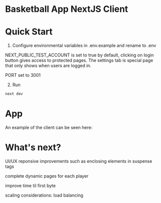# Basketball App NextJS Client


# Quick Start

1. Configure environmental variables in .env.example and rename to .env

NEXT_PUBLIC_TEST_ACCOUNT is set to true by default, clicking on login button gives access to protected pages.
The settings tab is special page that only shows when users are logged in.

PORT set to 3001

2. Run

```sh
next dev
```

# App

An example of the client can be seen here:

# What's next?

UI/UX reponsive improvements such as enclosing elements in suspense tags

complete dynamic pages for each player

improve time til first byte

scaling considerations: load balancing
